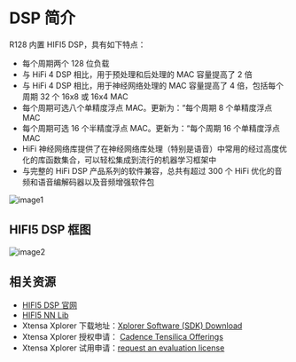 # DSP 简介

R128 内置 HIFI5 DSP，具有如下特点：

- 每个周期两个 128 位负载
- 与 HiFi 4 DSP 相比，用于预处理和后处理的 MAC 容量提高了 2 倍
- 与 HiFi 4 DSP 相比，用于神经网络处理的 MAC 容量提高了 4 倍，包括每个周期 32 个 16x8 或 16x4 MAC
- 每个周期可选八个单精度浮点 MAC。更新为：“每个周期 8 个单精度浮点 MAC
- 每个周期可选 16 个半精度浮点 MAC。更新为：“每个周期 16 个单精度浮点 MAC
- HiFi 神经网络库提供了在神经网络库处理（特别是语音）中常用的经过高度优化的库函数集合，可以轻松集成到流行的机器学习框架中
- 与完整的 HiFi DSP 产品系列的软件兼容，总共有超过 300 个 HiFi 优化的音频和语音编解码器以及音频增强软件包

![image1](http://photos.100ask.net/aw-r128-docs/rtos/developer-guide/part3/chapter1/image1.jpg)

## HIFI5 DSP 框图

![image2](http://photos.100ask.net/aw-r128-docs/rtos/developer-guide/part3/chapter1/image2.jpg)

## 相关资源

- [HIFI5 DSP 官网](https://www.cadence.com/zh_CN/home/tools/ip/tensilica-ip/hifi-dsps/hifi-5.html)
- [HIFI5 NN Lib](https://github.com/foss-xtensa/nnlib-hifi5)
- Xtensa Xplorer 下载地址：[Xplorer Software (SDK) Download](https://www.cadence.com/en_US/home/tools/ip/tensilica-ip/sdk-download.html)
- Xtensa Xplorer 授权申请： [Cadence Tensilica Offerings](https://www.cadence.com/en_US/home/tools/ip/tensilica-ip/technologies.html)
- Xtensa Xplorer 试用申请：[request an evaluation license](https://www.cadence.com/en_US/home/tools/ip/tensilica-ip/tensilica-sdk-evaluation-request-form.html)
